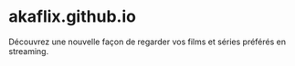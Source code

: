 # akaflix.github.io
Découvrez une nouvelle façon de regarder vos films et séries préférés en streaming.
